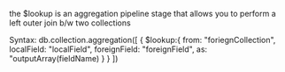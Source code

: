 the $lookup is an aggregation pipeline stage that allows you to perform a left outer join b/w two collections

Syntax:
db.collection.aggregation([
    {
        $lookup:{
            from: "foriegnCollection",
            localField: "localField",
            foreignField: "foreignField",
            as: "outputArray(fieldName)
        }
    }
])